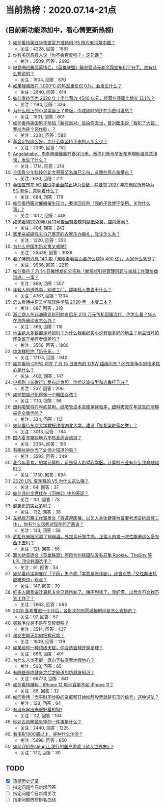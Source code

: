 # 当前热榜：2020.07.14-21点
## (目前新功能添加中，看心情更新热榜)
1. [如何看待美驻华使馆官方推特用 PS 照片来污蔑中国？](https://www.zhihu.com/question/406649586)
    * 关注：4228, 回答：1681
2. [你有多厌恶有人说「你不会百度吗？」这句话？](https://www.zhihu.com/question/402667323)
    * 关注：3509, 回答：2692
3. [电竞圈经典荧幕情侣，《英雄联盟》解说管泽元和余霜宣布和平分手，你有什么想说的？](https://www.zhihu.com/question/406753499)
    * 关注：1904, 回答：870
4. [如果我被放在 1,000℃ 的热室里仅仅 0.1s，会发生什么？](https://www.zhihu.com/question/340583102)
    * 关注：2640, 回答：614
5. [如何看待华为 2020 年上半年营收 4540 亿元，经营业绩同比增长 13.1%？](https://www.zhihu.com/question/406747402)
    * 关注：1184, 回答：326
6. [为什么班上的小混混当上了老板，而成绩好的还在为首付发愁？](https://www.zhihu.com/question/405508157)
    * 关注：1601, 回答：601
7. [如何看待美国男子参加「新冠派对」后染病去世，曾对医生说「我犯了大错，我以为是个恶作剧」？](https://www.zhihu.com/question/406652151)
    * 关注：2281, 回答：582
8. [基金定投这么好，为什么能坚持下来的人那么少？](https://www.zhihu.com/question/267534527)
    * 关注：2239, 回答：152
9. [Angelababy、周冬雨相继离开泰洋川禾，泰洋川禾今早发布声明称被恶意诽谤，发生了什么？](https://www.zhihu.com/question/406602814)
    * 关注：1714, 回答：214
10. [全国青少年科技创新大赛获奖名单已公布，有哪些亮点和槽点？](https://www.zhihu.com/question/406630271)
    * 关注：620, 回答：211
11. [英国宣布在 5G 建设中全面禁止华为设备，并要求 2027 年前删除所有华为 5G 套件，意味着什么？](https://www.zhihu.com/question/406901391)
    * 关注：684, 回答：178
12. [如何看待面对催婚催生压力，秦岚回应称「我的子宫使不使用，关你什么事」?](https://www.zhihu.com/question/406778847)
    * 关注：1012, 回答：448
13. [如何看待2020年7月13号麦当劳麦辣鸡腿堡免费，店内爆满？](https://www.zhihu.com/question/406696412)
    * 关注：404, 回答：242
14. [家里亲戚逼我去自己家开的农家乐办婚礼，我该怎么办？](https://www.zhihu.com/question/405792838)
    * 关注：1220, 回答：353
15. [为什么中国牛奶又贵又难喝?](https://www.zhihu.com/question/303857231)
    * 关注：25438, 回答：3038
16. [看了睡前消息 140 期「亲眼看看独山县怎么烧掉 400 亿」，大家什么感觉？](https://www.zhihu.com/question/406543592)
    * 关注：9966, 回答：2219
17. [如何看待 7 月 14 日微博发布公告称「就粉丝引导管理问题与肖战工作室协商沟通」一事？](https://www.zhihu.com/question/406801325)
    * 关注：869, 回答：507
18. [年轻人别送外卖，别进工厂，那年轻人要去干什么？](https://www.zhihu.com/question/391199422)
    * 关注：4767, 回答：1204
19. [怎么看待中原工学院软件学院 2020 年一本变二本？](https://www.zhihu.com/question/406760770)
    * 关注：887, 回答：319
20. [浙江商人在非洲确诊新冠肺炎后花 270 万元包机回国治疗，你怎么看？华人在海外确诊该怎么办？](https://www.zhihu.com/question/406805838)
    * 关注：368, 回答：116
21. [地主绝大多数都是坏的吗？为什么我看纪实小说有很多好的地主？地主很坏的印象属于幸存者偏差吗？](https://www.zhihu.com/question/399185919)
    * 关注：3556, 回答：1980
22. [你怎样拒绝「奶头乐」？](https://www.zhihu.com/question/391558078)
    * 关注：17174, 回答：942
23. [如何看待 OPPO 将在 7 月 15 日发布的 125W 超级闪充？闪充竞争中的技术核心是什么？](https://www.zhihu.com/question/406610714)
    * 关注：409, 回答：147
24. [电视剧《长歌行》发布定妆照，你给这波造型和选角打几分？](https://www.zhihu.com/question/406823341)
    * 关注：237, 回答：206
25. [如何把自己化得像一个韩国女孩？](https://www.zhihu.com/question/347799407)
    * 关注：1110, 回答：96
26. [塑料吸管将在年底禁用，纸吸管成本高使用体验差，塑料吸管在年底真的能够被完全替代吗？](https://www.zhihu.com/question/406611319)
    * 关注：324, 回答：112
27. [如何看待东京大学教授致信湖北大学，建议「恢复梁艳萍名誉」？](https://www.zhihu.com/question/406663868)
    * 关注：3013, 回答：784
28. [国内夏天哪些地方不热且适合旅游？](https://www.zhihu.com/question/24627704)
    * 关注：3364, 回答：195
29. [有哪些是你当了幼师才知道的事？](https://www.zhihu.com/question/268162596)
    * 关注：3593, 回答：349
30. [我今年高考，想学计算机，可是家人希望我学医。计算机专业有什么致命缺陷吗？](https://www.zhihu.com/question/405263323)
    * 关注：1730, 回答：894
31. [2020 LPL 夏季赛的 V5 为什么这么强？](https://www.zhihu.com/question/404129248)
    * 关注：64, 回答：37
32. [如何评价金世佳在《河神2》中的表现？](https://www.zhihu.com/question/404739145)
    * 关注：101, 回答：73
33. [健身房的美女多吗？](https://www.zhihu.com/question/406406343)
    * 关注：132, 回答：38
34. [车祸后万茜工作室发文「将谨遵医嘱，以艺人身体健康为首要考虑安排后续工作」，你有什么话想对现在的万茜说？](https://www.zhihu.com/question/406845949)
    * 关注：133, 回答：58
35. [武松在景阳冈喝了18碗酒，外加两斤熟牛肉，正常人的胃一次性能塞这么多东西下去吗？](https://www.zhihu.com/question/36171900)
    * 关注：121, 回答：56
36. [雅加达亚运会《英雄联盟》项目为何韩国队没有召集 Rookie、TheShy 等 LPL 顶尖韩国选手？](https://www.zhihu.com/question/406574186)
    * 关注：91, 回答：54
37. [如何看待深圳餐厅「下药」男子称「本意是恶作剧」，还曾点赞「交往期出轨应被原谅」观点？](https://www.zhihu.com/question/406831450)
    * 关注：147, 回答：70
38. [好多人跟我说计算机专业已经饱和了，赚不到钱了，我好慌，以后会不会找不到工作了？](https://www.zhihu.com/question/398786563)
    * 关注：2663, 回答：693
39. [2020 高考推迟一个月后，各批次的志愿填报时间是怎么安排的？](https://www.zhihu.com/question/406813936)
    * 关注：97, 回答：57
40. [买脱毛仪是不是在交智商税？](https://www.zhihu.com/question/326392743)
    * 关注：3514, 回答：437
41. [和女生聊天如何把握尺度？](https://www.zhihu.com/question/61093061)
    * 关注：1809, 回答：139
42. [如果给你一种顶级天赋，你会选篮球还是足球？](https://www.zhihu.com/question/404964574)
    * 关注：666, 回答：491
43. [为什么人类不能一直向下钻直至地幔地心？](https://www.zhihu.com/question/21522376)
    * 关注：563, 回答：65
44. [有哪些是你健身之后才知道的伪健身知识？](https://www.zhihu.com/question/303672817)
    * 关注：66773, 回答：841
45. [如何看待爆料：iPhone 12 电池容量不如 iPhone 11？](https://www.zhihu.com/question/406644647)
    * 关注：86, 回答：32
46. [如何看待「当平时不炒股的亲戚都开始推荐股票就是见顶的信号」这种说法？](https://www.zhihu.com/question/406589474)
    * 关注：128, 回答：64
47. [有没有串出来很好看的狗?](https://www.zhihu.com/question/402652589)
    * 关注：112, 回答：104
48. [你对古风圈最失望的一件事是什么？](https://www.zhihu.com/question/280473418)
    * 关注：2440, 回答：1225
49. [看电影1000部以上，是种什么体验？](https://www.zhihu.com/question/41348958)
    * 关注：5698, 回答：850
50. [如何评价在steam上发行的国产游戏《他人世界末》?](https://www.zhihu.com/question/406215605)
    * 关注：172, 回答：30
## TODO
* [x] [热榜历史记录](hot_history/AllHot.md)
* [ ] 指定问题今日新增回答
* [ ] 指定问题今日新增关注
* [ ] 指定问题热榜排名曲线
